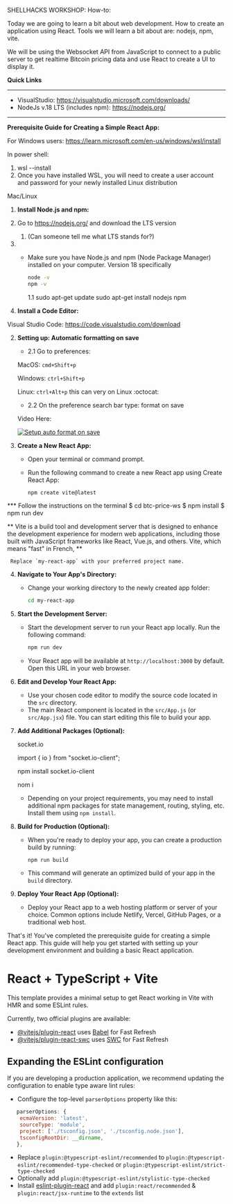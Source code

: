 SHELLHACKS WORKSHOP: How-to:

Today we are going to learn a bit about web development. How to create an application using React. Tools we will learn a bit about are: nodejs, npm, vite.

We will be using the Websocket API from JavaScript to connect to a public server to get realtime Bitcoin pricing data and use React to create a UI to display it.

**Quick Links**

---

- VisualStudio: https://visualstudio.microsoft.com/downloads/
- NodeJs v.18 LTS (includes npm): https://nodejs.org/

---

**Prerequisite Guide for Creating a Simple React App:**

For Windows users:
https://learn.microsoft.com/en-us/windows/wsl/install

In power shell:

1. wsl --install
2. Once you have installed WSL, you will need to create a user account and password for your newly installed Linux distribution

Mac/Linux

1.  **Install Node.js and npm:**

1.  Go to https://nodejs.org/ and download the LTS version
    1. (Can someone tell me what LTS stands for?)
1.  - Make sure you have Node.js and npm (Node Package Manager) installed on your computer. Version 18 specifically

      ```bash
      node -v
      npm -v
      ```

      1.1
      sudo apt-get update
      sudo apt-get install nodejs npm

1.  **Install a Code Editor:**

Visual Studio Code:
https://code.visualstudio.com/download

2. **Setting up: Automatic formatting on save**

   - 2.1 Go to preferences:

   MacOS: `cmd+Shift+p`

   Windows: `ctrl+Shift+p`

   Linux: `ctrl+Alt+p`
   this can very on Linux :octocat:

   - 2.2 On the preference search bar type: format on save

   Video Here:

   [![Setup auto format on save](https://img.youtube.com/vi/WCsHvCdyPY8/0.jpg)](https://www.youtube.com/watch?v=WCsHvCdyPY8)

3. **Create a New React App:**

   - Open your terminal or command prompt.
   - Run the following command to create a new React app using Create React App:

     ```bash/bash
     npm create vite@latest
     ```

\*\*\* Follow the instructions on the terminal
$ cd btc-price-ws
$ npm install
$ npm run dev

** Vite is a build tool and development server that is designed to enhance the development experience for modern web applications, including those built with JavaScript frameworks like React, Vue.js, and others. Vite, which means "fast" in French, **

     Replace `my-react-app` with your preferred project name.

4. **Navigate to Your App's Directory:**

   - Change your working directory to the newly created app folder:

     ```bash
     cd my-react-app
     ```

5. **Start the Development Server:**

   - Start the development server to run your React app locally. Run the following command:

     ```bash
     npm run dev
     ```

   - Your React app will be available at `http://localhost:3000` by default. Open this URL in your web browser.

6. **Edit and Develop Your React App:**

   - Use your chosen code editor to modify the source code located in the `src` directory.
   - The main React component is located in the `src/App.js` (or `src/App.jsx`) file. You can start editing this file to build your app.

7. **Add Additional Packages (Optional):**

   socket.io

   import { io } from "socket.io-client";

   npm install socket.io-client

   nom i

   - Depending on your project requirements, you may need to install additional npm packages for state management, routing, styling, etc. Install them using `npm install`.

8. **Build for Production (Optional):**

   - When you're ready to deploy your app, you can create a production build by running:

     ```bash
     npm run build
     ```

   - This command will generate an optimized build of your app in the `build` directory.

9. **Deploy Your React App (Optional):**

   - Deploy your React app to a web hosting platform or server of your choice. Common options include Netlify, Vercel, GitHub Pages, or a traditional web host.

That's it! You've completed the prerequisite guide for creating a simple React app. This guide will help you get started with setting up your development environment and building a basic React application.

# React + TypeScript + Vite

This template provides a minimal setup to get React working in Vite with HMR and some ESLint rules.

Currently, two official plugins are available:

- [@vitejs/plugin-react](https://github.com/vitejs/vite-plugin-react/blob/main/packages/plugin-react/README.md) uses [Babel](https://babeljs.io/) for Fast Refresh
- [@vitejs/plugin-react-swc](https://github.com/vitejs/vite-plugin-react-swc) uses [SWC](https://swc.rs/) for Fast Refresh

## Expanding the ESLint configuration

If you are developing a production application, we recommend updating the configuration to enable type aware lint rules:

- Configure the top-level `parserOptions` property like this:

```js
   parserOptions: {
    ecmaVersion: 'latest',
    sourceType: 'module',
    project: ['./tsconfig.json', './tsconfig.node.json'],
    tsconfigRootDir: __dirname,
   },
```

- Replace `plugin:@typescript-eslint/recommended` to `plugin:@typescript-eslint/recommended-type-checked` or `plugin:@typescript-eslint/strict-type-checked`
- Optionally add `plugin:@typescript-eslint/stylistic-type-checked`
- Install [eslint-plugin-react](https://github.com/jsx-eslint/eslint-plugin-react) and add `plugin:react/recommended` & `plugin:react/jsx-runtime` to the `extends` list
